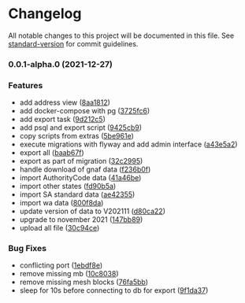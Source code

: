 # Changelog

All notable changes to this project will be documented in this file. See [standard-version](https://github.com/conventional-changelog/standard-version) for commit guidelines.

### 0.0.1-alpha.0 (2021-12-27)


### Features

* add address view ([8aa1812](https://github.com/tsukiy0-org/gnaf-import/commit/8aa1812639e47cf8a170f9e22b6092945258bb4a))
* add docker-compose with pg ([3725fc6](https://github.com/tsukiy0-org/gnaf-import/commit/3725fc6a4f4bdafe51fa146f29b6a83fe00835cc))
* add export task ([9d212c5](https://github.com/tsukiy0-org/gnaf-import/commit/9d212c55c9651fccf286881684f137ae16e56697))
* add psql and export script ([9425cb9](https://github.com/tsukiy0-org/gnaf-import/commit/9425cb9ce2481d42745f3f38dc69e218a54dc9bc))
* copy scripts from extras ([5be961e](https://github.com/tsukiy0-org/gnaf-import/commit/5be961ef92493f60846f899203da56800ba6123c))
* execute migrations with flyway and add admin interface ([a43e5a2](https://github.com/tsukiy0-org/gnaf-import/commit/a43e5a203455981751ecb1ae39bea2cb8bfc13c1))
* export all ([baab67f](https://github.com/tsukiy0-org/gnaf-import/commit/baab67fa880ebe503f16833aae8be3cc9003e52c))
* export as part of migration ([32c2995](https://github.com/tsukiy0-org/gnaf-import/commit/32c2995c8165e1b915cb11c752c063799ece2e87))
* handle download of gnaf data ([f236b0f](https://github.com/tsukiy0-org/gnaf-import/commit/f236b0fcae69cd7371f87eb9d44e30200ebd29e8))
* import AuthorityCode data ([41a46be](https://github.com/tsukiy0-org/gnaf-import/commit/41a46bef4702de05918f3878aa7eed2913f74e6c))
* import other states ([fd90b5a](https://github.com/tsukiy0-org/gnaf-import/commit/fd90b5a63947caa6c4cad28d43e95cca6283185d))
* import SA standard data ([ae42355](https://github.com/tsukiy0-org/gnaf-import/commit/ae42355b24253af228a4395d44d9cb8cbec94adc))
* import wa data ([800f8da](https://github.com/tsukiy0-org/gnaf-import/commit/800f8da21131ed25040884ee6ae3bea9ac023532))
* update version of data to V202111 ([d80ca22](https://github.com/tsukiy0-org/gnaf-import/commit/d80ca2273b0f075913e604051ecc344414dc835a))
* upgrade to november 2021 ([147bb89](https://github.com/tsukiy0-org/gnaf-import/commit/147bb896ae1a9d83450ce9454b3723f51b7834e6))
* upload all file ([30c94ce](https://github.com/tsukiy0-org/gnaf-import/commit/30c94ce6c2534b026b023a3670d7e3333e0b0e93))


### Bug Fixes

* conflicting port ([1ebdf8e](https://github.com/tsukiy0-org/gnaf-import/commit/1ebdf8e5d5ef2d4e8d488ce2a0fc31e2f1c105ff))
* remove missing mb ([10c8038](https://github.com/tsukiy0-org/gnaf-import/commit/10c8038aa5b6a0647a37a643e54c043e1c154270))
* remove missing mesh blocks ([76fa5bb](https://github.com/tsukiy0-org/gnaf-import/commit/76fa5bb40b088342561c066c5b4d9083367b30e8))
* sleep for 10s before connecting to db for export ([9f1da37](https://github.com/tsukiy0-org/gnaf-import/commit/9f1da37cb36fdf456f9ff427f5983a19bd1be008))
